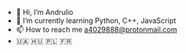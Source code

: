 - 👋 Hi, I’m Andrulio
- 🌱 I’m currently learning Python, C++, JavaScript
- 📫 How to reach me a4029888@protonmail.com
- 🇺🇦 🇭🇺 🇵🇱 🇫🇷
<!---
Andrulio/Andrulio is a ✨ special ✨ repository because its `README.md` (this file) appears on your GitHub profile.
You can click the Preview link to take a look at your changes.
--->
